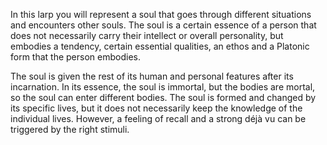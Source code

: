 In this larp you will represent a soul that goes through different situations and encounters other souls. The soul is a certain essence of a person that does not necessarily carry their intellect or overall personality, but embodies a tendency, certain essential qualities, an ethos and a Platonic form that the person embodies.

The soul is given the rest of its human and personal features after its incarnation. In its essence, the soul is immortal, but the bodies are mortal, so the soul can enter different bodies. The soul is formed and changed by its specific lives, but it does not necessarily keep the knowledge of the individual lives. However, a feeling of recall and a strong déjà vu can be triggered by the right stimuli.
